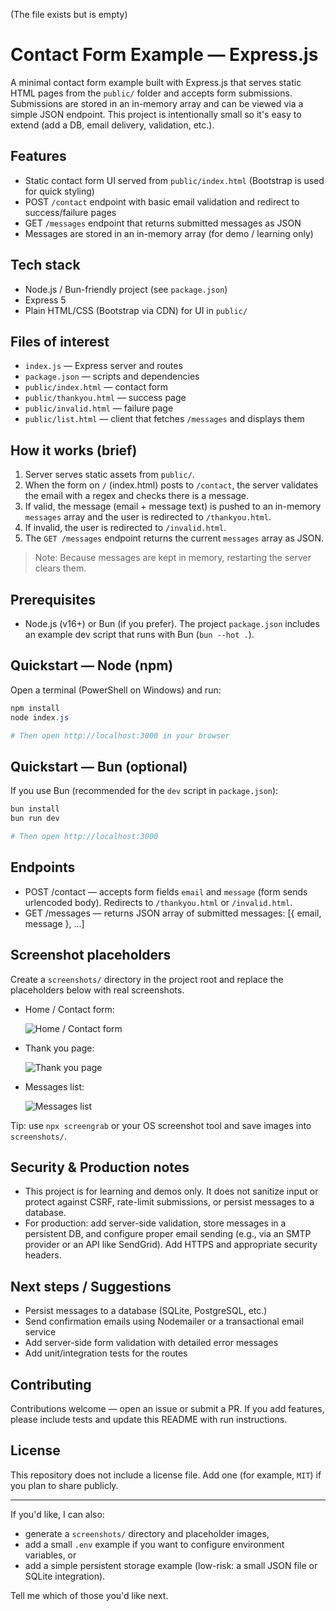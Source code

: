 (The file exists but is empty)

# Contact Form Example — Express.js

A minimal contact form example built with Express.js that serves static HTML pages from the `public/` folder and accepts form submissions. Submissions are stored in an in-memory array and can be viewed via a simple JSON endpoint. This project is intentionally small so it's easy to extend (add a DB, email delivery, validation, etc.).

## Features

- Static contact form UI served from `public/index.html` (Bootstrap is used for quick styling)
- POST `/contact` endpoint with basic email validation and redirect to success/failure pages
- GET `/messages` endpoint that returns submitted messages as JSON
- Messages are stored in an in-memory array (for demo / learning only)

## Tech stack

- Node.js / Bun-friendly project (see `package.json`)
- Express 5
- Plain HTML/CSS (Bootstrap via CDN) for UI in `public/`

## Files of interest

- `index.js` — Express server and routes
- `package.json` — scripts and dependencies
- `public/index.html` — contact form
- `public/thankyou.html` — success page
- `public/invalid.html` — failure page
- `public/list.html` — client that fetches `/messages` and displays them

## How it works (brief)

1. Server serves static assets from `public/`.
2. When the form on `/` (index.html) posts to `/contact`, the server validates the email with a regex and checks there is a message.
3. If valid, the message (email + message text) is pushed to an in-memory `messages` array and the user is redirected to `/thankyou.html`.
4. If invalid, the user is redirected to `/invalid.html`.
5. The `GET /messages` endpoint returns the current `messages` array as JSON.

> Note: Because messages are kept in memory, restarting the server clears them.

## Prerequisites

- Node.js (v16+) or Bun (if you prefer). The project `package.json` includes an example dev script that runs with Bun (`bun --hot .`).

## Quickstart — Node (npm)

Open a terminal (PowerShell on Windows) and run:

```powershell
npm install
node index.js

# Then open http://localhost:3000 in your browser
```

## Quickstart — Bun (optional)

If you use Bun (recommended for the `dev` script in `package.json`):

```powershell
bun install
bun run dev

# Then open http://localhost:3000
```

## Endpoints

- POST /contact — accepts form fields `email` and `message` (form sends urlencoded body). Redirects to `/thankyou.html` or `/invalid.html`.
- GET /messages — returns JSON array of submitted messages: [{ email, message }, ...]

## Screenshot placeholders

Create a `screenshots/` directory in the project root and replace the placeholders below with real screenshots.

- Home / Contact form:

  ![Home / Contact form](screenshots/home.png)

- Thank you page:

  ![Thank you page](screenshots/thankyou.png)

- Messages list:

  ![Messages list](screenshots/list.png)

Tip: use `npx screengrab` or your OS screenshot tool and save images into `screenshots/`.

## Security & Production notes

- This project is for learning and demos only. It does not sanitize input or protect against CSRF, rate-limit submissions, or persist messages to a database.
- For production: add server-side validation, store messages in a persistent DB, and configure proper email sending (e.g., via an SMTP provider or an API like SendGrid). Add HTTPS and appropriate security headers.

## Next steps / Suggestions

- Persist messages to a database (SQLite, PostgreSQL, etc.)
- Send confirmation emails using Nodemailer or a transactional email service
- Add server-side form validation with detailed error messages
- Add unit/integration tests for the routes

## Contributing

Contributions welcome — open an issue or submit a PR. If you add features, please include tests and update this README with run instructions.

## License

This repository does not include a license file. Add one (for example, `MIT`) if you plan to share publicly.

---

If you'd like, I can also:

- generate a `screenshots/` directory and placeholder images,
- add a small `.env` example if you want to configure environment variables, or
- add a simple persistent storage example (low-risk: a small JSON file or SQLite integration).

Tell me which of those you'd like next.

